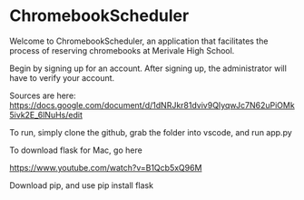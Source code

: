 # ChromebookScheduler
Welcome to ChromebookScheduler, an application that facilitates the process of reserving chromebooks at Merivale High School.

Begin by signing up for an account. After signing up, the administrator will have to verify your account.

Sources are here: https://docs.google.com/document/d/1dNRJkr81dviv9QIyqwJc7N62uPiOMk5ivk2E_6lNuHs/edit

To run, simply clone the github, grab the folder into vscode, and run app.py

To download flask for Mac, go here

https://www.youtube.com/watch?v=B1Qcb5xQ96M

Download pip, and use pip install flask
